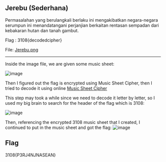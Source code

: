 ## Jerebu (Sederhana)

Permasalahan yang berulangkali berlaku ini mengakibatkan negara-negara serumpun ini menandatangani perjanjian berkaitan rentasan sempadan dari kebakaran hutan dan tanah gambut.

Flag : 3108{decodedcipher}

File: [Jerebu.png](https://ctf.bahterasiber.my/files/526f19087beda0458e7b5cd72fa1a55e/Jerebu.png?token=eyJ1c2VyX2lkIjo2NiwidGVhbV9pZCI6bnVsbCwiZmlsZV9pZCI6NTd9.ZO2JDQ.HqTYfQRqzXNgP-o5qqCqeX_H5n0)

---

Inside the image file, we are given some music sheet:

![image](https://github.com/OP-dash/BahteraSiber2023/assets/101493507/50a24e23-32c3-437a-9f7d-bcc4ab01901e)


Then I figured out the flag is encrypted using Music Sheet Cipher, then I tried to decode it using online [Music Sheet Cipher](https://www.dcode.fr/music-sheet-cipher)

This step may took a while since we need to decode it letter by letter, so I used my big brain to search for the header of the flag which is 3108:

![image](https://github.com/OP-dash/BahteraSiber2023/assets/101493507/c5250bdc-94b2-4135-a663-1994e5c69c48)

Then, referencing the encrypted 3108 music sheet that I created, I continued to put in the music sheet and got the flag:
![image](https://github.com/OP-dash/BahteraSiber2023/assets/101493507/3398cd06-870f-49ba-870c-72e6ca96b593)

Flag
---
3108{P3RJ4NJNASEAN}

